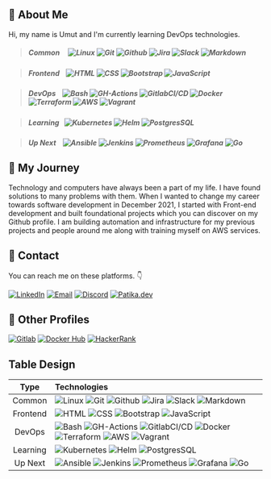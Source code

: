 ## :necktie: About Me

Hi, my name is Umut and I'm currently learning DevOps technologies.

> ##### _Common_ &nbsp;&nbsp;&nbsp; ![Linux][#linux] ![Git][#git] ![Github][#github] ![Jira][#jira-software] ![Slack][#slack] ![Markdown][#markdown]

> ##### _Frontend_ &nbsp;&nbsp; ![HTML][#html] ![CSS][#css] ![Bootstrap][#bootstrap] ![JavaScript][#javascript]

> ##### _DevOps_ &nbsp;&nbsp; ![Bash][#bash] ![GH-Actions][#gh-actions] ![GitlabCI/CD][#gitlabcicd] ![Docker][#docker] ![Terraform][#terraform] ![AWS][#aws] ![Vagrant][#vagrant]

> ##### _Learning_ &nbsp; ![Kubernetes][#kubernetes] ![Helm][#helm] ![PostgresSQL][#postgresql]

> ##### _Up Next_ &nbsp;&nbsp; ![Ansible][#ansible] ![Jenkins][#jenkins] ![Prometheus][#prometheus] ![Grafana][#grafana] ![Go][#go]

## :bicyclist: My Journey

Technology and computers have always been a part of my life. I have found solutions to many problems with them. When I wanted to change my career towards software development in December 2021, I started with Front-end development and built foundational projects which you can discover on my Github profile. I am building automation and infrastructure for my previous projects and people around me along with training myself on AWS services.

## :email: Contact

You can reach me on these platforms. :point_down:

[![LinkedIn][#linkedin]][@linkedin] [![Email][#gmail]][@gmail] [![Discord][#discord]][@discord] [![Patika.dev][#patika]][@patika]

## :pushpin: Other Profiles

[![Gitlab][#gitlab]][@gitlab]
[![Docker Hub][#dockerhub]][@dockerhub]
[![HackerRank][#hackerrank]][@hackerrank]

<!-- Badge Index -->

[#git]: https://img.shields.io/badge/Git-E44C30?style=flat&logo=git&logoColor=white
[#github]: https://img.shields.io/badge/GitHub-100000?style=flat&logo=github&logoColor=white
[#gh-actions]: https://img.shields.io/badge/GitHub_Actions-2088FF?style=flat&logo=github-actions&logoColor=white
[#gitlab]: https://img.shields.io/badge/GitLab-330F63?style=flat&logo=gitlab&logoColor=white
[#gitlabcicd]: https://img.shields.io/badge/GitLab%20CI/CD-330F63?style=flat&logo=gitlab&logoColor=white
[#jira-software]: https://img.shields.io/badge/Jira%20Software-0052CC?style=flat&logo=JiraSoftware&logoColor=white
[#slack]: https://img.shields.io/badge/Slack-4A154B?style=flat&logo=slack&logoColor=white
[#markdown]: https://img.shields.io/badge/Markdown-000000?style=flat&logo=markdown&logoColor=white
[#html]: https://img.shields.io/badge/HTML5-E34F26?style=flat&logo=html5&logoColor=white
[#css]: https://img.shields.io/badge/CSS3-1572B6?style=flat&logo=css3&logoColor=white
[#sass]: https://img.shields.io/badge/Sass-CC6699?style=flat&logo=sass&logoColor=white
[#bootstrap]: https://img.shields.io/badge/Bootstrap-563D7C?style=flat&logo=bootstrap&logoColor=white
[#javascript]: https://img.shields.io/badge/JavaScript-323330?style=flat&logo=javascript&logoColor=F7DF1E
[#typescript]: https://img.shields.io/badge/TypeScript-007ACC?style=flat&logo=typescript&logoColor=white
[#react]: https://img.shields.io/badge/React-20232A?style=flat&logo=react&logoColor=61DAFB
[#nodejs]: https://img.shields.io/badge/Node.js-339933?style=flat&logo=nodedotjs&logoColor=white
[#go]: https://img.shields.io/badge/Go-00ADD8?style=flat&logo=go&logoColor=white
[#python]: https://img.shields.io/badge/Python-3776AB?style=flat&logo=python&logoColor=white
[#mysql]: https://img.shields.io/badge/MySQL-005C84?style=flat&logo=mysql&logoColor=white
[#postgresql]: https://img.shields.io/badge/PostgreSQL-316192?style=flat&logo=postgresql&logoColor=white
[#mongodb]: https://img.shields.io/badge/MongoDB-4EA94B?style=flat&logo=mongodb&logoColor=white
[#linux]: https://img.shields.io/badge/Linux-FCC624?style=flat&logo=linux&logoColor=black
[#bash]: https://img.shields.io/badge/Bash%20Script-4EAA25?style=flat&logo=GNU%20Bash&logoColor=white
[#docker]: https://img.shields.io/badge/Docker-2CA5E0?style=flat&logo=docker&logoColor=white
[#jenkins]: https://img.shields.io/badge/Jenkins-D24939?style=flat&logo=Jenkins&logoColor=white
[#ansible]: https://img.shields.io/badge/Ansible-000000?style=flat&logo=ansible&logoColor=white
[#kubernetes]: https://img.shields.io/badge/Kubernetes-326ce5.svg?&style=flat&logo=kubernetes&logoColor=white
[#helm]: https://img.shields.io/badge/Helm-0F1689?style=flat&logo=Helm&labelColor=0F1689
[#prometheus]: https://img.shields.io/badge/Prometheus-000000?style=flat&logo=prometheus&labelColor=black
[#grafana]: https://img.shields.io/badge/Grafana-F2F4F9?style=flat&logo=grafana&logoColor=orange&labelColor=F2F4F9
[#terraform]: https://img.shields.io/badge/Terraform-7B42BC?style=flat&logo=terraform&logoColor=white
[#aws]: https://img.shields.io/badge/AWS-FF9900?style=flat&logo=amazonaws&logoColor=black
[#vagrant]: https://img.shields.io/badge/Vagrant-1868F2?style=flat&logo=Vagrant&logoColor=white
[#adobexd]: https://img.shields.io/badge/Adobe%20XD-470137?style=flat&logo=Adobe%20XD&logoColor=FF61F6
[#adobeps]: https://img.shields.io/badge/Adobe%20PS-31A8FF?style=flat&logo=Adobe%20Photoshop&logoColor=black
[#linkedin]: https://img.shields.io/badge/LinkedIn-0077B5?style=flat&logo=linkedin&logoColor=white
[#gmail]: https://img.shields.io/badge/Gmail-D14836?style=flat&logo=gmail&logoColor=white
[#discord]: https://img.shields.io/badge/Discord-7289DA?style=flat&logo=discord&logoColor=white
[#patika]: https://img.shields.io/badge/Patika.dev-FABE55?style=flat
[#stackoverflow]: https://img.shields.io/badge/Stack_Overflow-FE7A16?style=flat&logo=stack-overflow&logoColor=white
[#dockerhub]: https://img.shields.io/badge/Docker%20Hub-294356?style=flat&logo=docker&logoColor=white
[#hackerrank]: https://img.shields.io/badge/-Hackerrank-2EC866?style=flat&logo=HackerRank&logoColor=white
[#coderbyte]: https://img.shields.io/badge/-Coderbyte-1BC3CA?style=flat
[#leetcode]: https://img.shields.io/badge/-LeetCode-FFA116?style=flat&logo=LeetCode&logoColor=black

<!-- URL Index -->

[@linkedin]: https://www.linkedin.com/in/hasanumutyagci/
[@gmail]: mailto:hasanumutyagci@gmail.com "Send me an email!"
[@discord]: https://discordapp.com/users/336617881985089537 "Contact me on Discord"
[@patika]: https://app.patika.dev/huyagci
[@gitlab]: https://gitlab.com/huyagci
[@stackoverflow]: https://stackoverflow.com/users/18004051/huyagci
[@dockerhub]: https://hub.docker.com/u/huyagci
[@hackerrank]: https://www.hackerrank.com/huyagci
[@coderbyte]: https://coderbyte.com/profile/huyagci
[@leetcode]: https://leetcode.com/huyagci

## Table Design

|   Type   | Technologies                                                                                                                                        |
| :------: | :-------------------------------------------------------------------------------------------------------------------------------------------------- |
|  Common  | ![Linux][#linux] ![Git][#git] ![Github][#github] ![Jira][#jira-software] ![Slack][#slack] ![Markdown][#markdown]                                    |
| Frontend | ![HTML][#html] ![CSS][#css] ![Bootstrap][#bootstrap] ![JavaScript][#javascript]                                                                     |
|  DevOps  | ![Bash][#bash] ![GH-Actions][#gh-actions] ![GitlabCI/CD][#gitlabcicd] ![Docker][#docker] ![Terraform][#terraform] ![AWS][#aws] ![Vagrant][#vagrant] |
| Learning | ![Kubernetes][#kubernetes] ![Helm][#helm] ![PostgresSQL][#postgresql]                                                                               |
| Up Next  | ![Ansible][#ansible] ![Jenkins][#jenkins] ![Prometheus][#prometheus] ![Grafana][#grafana] ![Go][#go]                                                |
